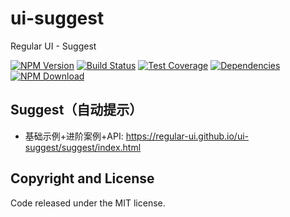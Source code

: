# ui-suggest

Regular UI - Suggest

[![NPM Version][npm-img]][npm-url]
[![Build Status][travis-img]][travis-url]
[![Test Coverage][coveralls-img]][coveralls-url]
[![Dependencies][david-img]][david-url]
[![NPM Download][download-img]][download-url]

[npm-img]: http://img.shields.io/npm/v/rgui-ui-suggest.svg?style=flat-square
[npm-url]: http://npmjs.org/package/rgui-ui-suggest
[travis-img]: https://img.shields.io/travis/regular-ui/ui-suggest.svg?style=flat-square
[travis-url]: https://travis-ci.org/regular-ui/ui-suggest
[coveralls-img]: https://img.shields.io/coveralls/regular-ui/ui-suggest.svg?style=flat-square
[coveralls-url]: https://coveralls.io/r/regular-ui/ui-suggest
[david-img]: http://img.shields.io/david/regular-ui/ui-suggest.svg?style=flat-square
[david-url]: https://david-dm.org/regular-ui/ui-suggest
[download-img]: https://img.shields.io/npm/dm/rgui-ui-suggest.svg?style=flat-square
[download-url]: https://npmjs.org/package/rgui-ui-suggest

## Suggest（自动提示）

- 基础示例+进阶案例+API: https://regular-ui.github.io/ui-suggest/suggest/index.html

## Copyright and License

Code released under the MIT license.
